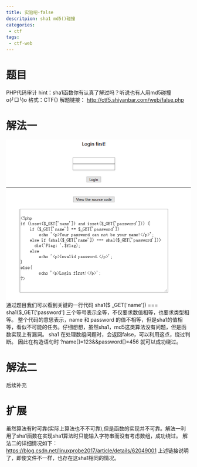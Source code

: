 ```yaml
---
title: 实验吧-false
descritpion: sha1 md5()碰撞
categories: 
 - ctf
tags:
 - ctf-web
---
```

# 题目
PHP代码审计
hint：sha1函数你有认真了解过吗？听说也有人用md5碰撞o(╯□╰)o
格式：CTF{}
解题链接： http://ctf5.shiyanbar.com/web/false.php
# 解法一
![题目](https://github.com/crazypyy/crazypyy.github.io/blob/master/images/ctf-false/sha2.png?raw=true)
通过题目我们可以看到关键的一行代码
sha1($ _GET['name']) === sha1($_GET['password']
三个等号表示全等，不仅要求数值相等，也要求类型相等。
整个代码的意思表示，name 和 password 的值不相等，但是sha1的值相等，看似不可能的任务。仔细想想，虽然sha1，md5这类算法没有问题，但是函数实现上有漏洞。
sha1 在处理数组问题时，会返回false，可以利用这点，绕过判断。
因此在构造语句时
?name[]=123&&password[]=456
就可以成功绕过。
# 解法二
后续补充
# 扩展
虽然算法有时可靠(实际上算法也不不可靠),但是函数的实现并不可靠。解法一利用了sha1函数在实现sha1算法时只能输入字符串而没有考虑数组，成功绕过。
解法二的详细情况如下：
https://blog.csdn.net/linuxprobe2017/article/details/62049001
上述链接说明了，即使文件不一样，也存在这sha1相同的情况。